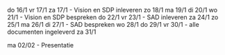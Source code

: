 
do 16/1
vr 17/1
za 17/1     - Vision en SDP inleveren
zo 18/1
ma 19/1
di 20/1
wo 21/1     - Vision en SDP bespreken
do 22/1
vr 23/1     - SAD inleveren
za 24/1
zo 25/1
ma 26/1
di 27/1     - SAD bespreken
wo 28/1
do 29/1
vr 30/1     - alle documenten ingeleverd
za 31/1

ma 02/02    - Presentatie
